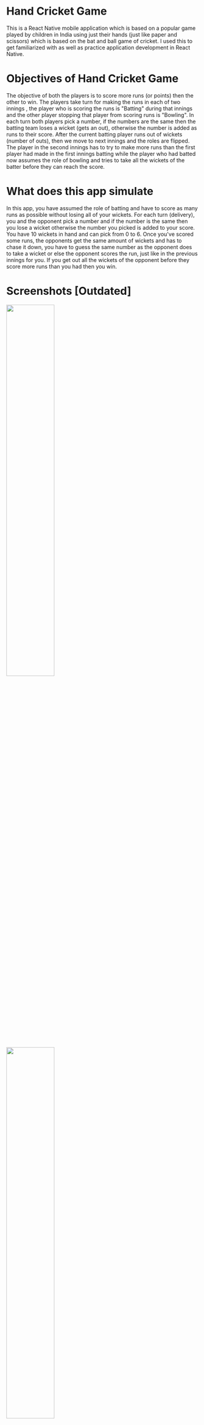 # Hand Cricket Game

This is a React Native mobile application which is based on a popular game played by children in India using just their hands (just like paper and scissors) which is
based on the bat and ball game of cricket. I used this to get familiarized with as well as practice application development in React Native.

# Objectives of Hand Cricket Game
The objective of both the players is to score more runs (or points) then the other to win. The players take turn 
for making the runs in each of two innings , the player who is scoring the runs is "Batting" during that innings and the other player stopping that player from 
scoring runs is "Bowling". In each turn both players pick a number, if the numbers are the same then the batting team loses a wicket (gets an out), otherwise the 
number is added as runs to their score.
After the current batting player runs out of wickets (number of outs), then we move to next innings and the roles are flipped. The player
in the second innings has to try to make more runs than the first player had made in the first innings batting while the player who had batted now assumes the role
of bowling and tries to take all the wickets of the batter before they can reach the score.

# What does this app simulate

In this app, you have assumed the role of batting and have to score as many runs as possible without losing all of your wickets. For each turn (delivery), you and
the opponent pick a number and if the number is the same then you lose a wicket otherwise the number you picked is added to your score. You have 10 wickets in hand
and can pick from 0 to 6. Once you've scored some runs, the opponents get the same amount of wickets and has to chase it down, you have to guess the same number as the opponent does to take a wicket or else the opponent scores the run, just like in the previous innings for you. If you get out all the wickets of the opponent before they score more runs than you had then you win.

# Screenshots [Outdated]

<img src="https://i.imgur.com/wDFnifM.jpg" width=50% height=50%>
<img src="https://i.imgur.com/v4QrqdV.jpg" width=50% height=50%>
<img src="https://i.imgur.com/JrjfxK6.jpg" width=50% height=50%>

